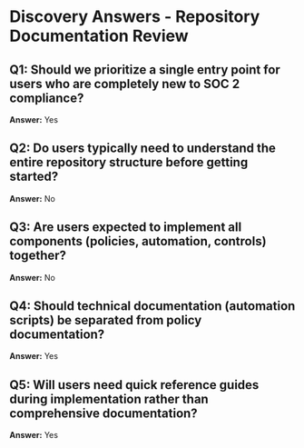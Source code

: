 # Discovery Answers - Repository Documentation Review

## Q1: Should we prioritize a single entry point for users who are completely new to SOC 2 compliance?
**Answer:** Yes

## Q2: Do users typically need to understand the entire repository structure before getting started?
**Answer:** No

## Q3: Are users expected to implement all components (policies, automation, controls) together?
**Answer:** No

## Q4: Should technical documentation (automation scripts) be separated from policy documentation?
**Answer:** Yes

## Q5: Will users need quick reference guides during implementation rather than comprehensive documentation?
**Answer:** Yes